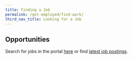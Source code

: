 ```yaml
---
title: Finding a Job
permalink: /get-employed/find-work/
third_nav_title: Looking for a Job
---
```



## Opportunities

Search for jobs in the portal [here](https://www.mycareersfuture.sg/) or find [latest job postings](https://www.mycareersfuture.sg/search?sortBy=new_posting_date&page=0).
